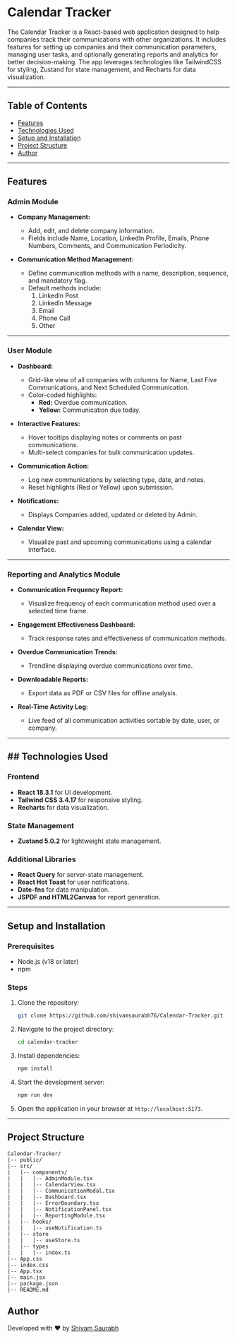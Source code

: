 # Calendar Tracker

The Calendar Tracker is a React-based web application designed to help companies track their communications with other organizations. It includes features for setting up companies and their communication parameters, managing user tasks, and optionally generating reports and analytics for better decision-making. The app leverages technologies like TailwindCSS for styling, Zustand for state management, and Recharts for data visualization.

---

## Table of Contents
- [Features](#features)
- [Technologies Used](#technologies-used)
- [Setup and Installation](#setup-and-installation)
- [Project Structure](#project-structure)
- [Author](#author)

---

## Features  

### Admin Module  
- **Company Management:**  
  - Add, edit, and delete company information.  
  - Fields include Name, Location, LinkedIn Profile, Emails, Phone Numbers, Comments, and Communication Periodicity.  

- **Communication Method Management:**  
  - Define communication methods with a name, description, sequence, and mandatory flag.  
  - Default methods include:  
    1. LinkedIn Post  
    2. LinkedIn Message  
    3. Email  
    4. Phone Call  
    5. Other  

---

### User Module  
- **Dashboard:**  
  - Grid-like view of all companies with columns for Name, Last Five Communications, and Next Scheduled Communication.  
  - Color-coded highlights:  
    - **Red:** Overdue communication.  
    - **Yellow:** Communication due today.  

- **Interactive Features:**  
  - Hover tooltips displaying notes or comments on past communications.  
  - Multi-select companies for bulk communication updates.  

- **Communication Action:**  
  - Log new communications by selecting type, date, and notes.  
  - Reset highlights (Red or Yellow) upon submission.  

- **Notifications:**  
  - Displays Companies added, updated or deleted by Admin.  

- **Calendar View:**  
  - Visualize past and upcoming communications using a calendar interface.  

---

### Reporting and Analytics Module  
- **Communication Frequency Report:**  
  - Visualize frequency of each communication method used over a selected time frame.  

- **Engagement Effectiveness Dashboard:**  
  - Track response rates and effectiveness of communication methods.  

- **Overdue Communication Trends:**  
  - Trendline displaying overdue communications over time.  

- **Downloadable Reports:**  
  - Export data as PDF or CSV files for offline analysis.  

- **Real-Time Activity Log:**  
  - Live feed of all communication activities sortable by date, user, or company.  

---

## ## Technologies Used  

### Frontend  
- **React 18.3.1** for UI development.  
- **Tailwind CSS 3.4.17** for responsive styling.  
- **Recharts** for data visualization.  

### State Management  
- **Zustand 5.0.2** for lightweight state management.  

### Additional Libraries  
- **React Query** for server-state management.  
- **React Hot Toast** for user notifications.  
- **Date-fns** for date manipulation.  
- **JSPDF and HTML2Canvas** for report generation.  

---

## Setup and Installation

### Prerequisites
- Node.js (v18 or later)
- npm

### Steps
1. Clone the repository:
   ```bash
   git clone https://github.com/shivamsaurabh76/Calendar-Tracker.git  
   ```

2. Navigate to the project directory:
   ```bash
   cd calendar-tracker
   ```

3. Install dependencies:
   ```bash
   npm install
   ```

4. Start the development server:
   ```bash
   npm run dev
   ```

5. Open the application in your browser at `http://localhost:5173`.

---

## Project Structure
```
Calendar-Tracker/
|-- public/
|-- src/
|   |-- components/
|   |   |-- AdminModule.tsx
|   |   |-- CalendarView.tsx
|   |   |-- CommunicationModal.tsx
|   |   |-- Dashboard.tsx
|   |   |-- ErrorBoundary.tsx
|   |   |-- NotificationPanel.tsx
|   |   |-- ReportingModule.tsx
|   |-- hooks/
|   |   |-- useNotification.ts
|   |-- store
|   |   |-- useStore.ts
|   |-- types
|   |   |-- index.ts
|-- App.css
|-- index.css
|-- App.tsx
|-- main.jsx
|-- package.json
|-- README.md
```

## Author

Developed with ❤️ by [Shivam Saurabh](https://github.com/shivamsaurabh76)